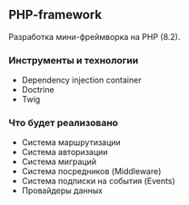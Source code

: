 ## PHP-framework

Разработка мини-фреймворка на PHP (8.2).

### Инструменты и технологии

+ Dependency injection container
+ Doctrine
+ Twig

### Что будет реализовано

+ Система маршрутизации
+ Система авторизации
+ Система миграций
+ Система посредников (Middleware)
+ Система подписки на события (Events)
+ Провайдеры данных